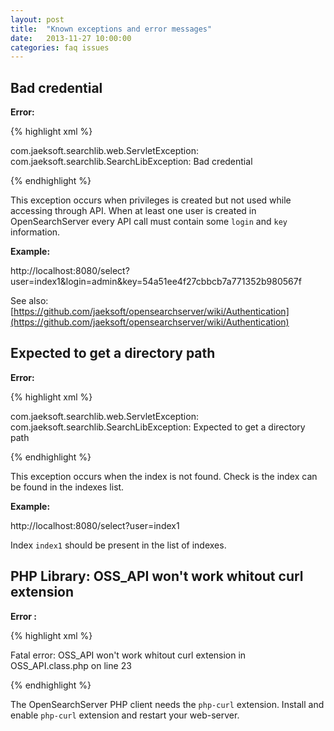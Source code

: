```yaml
---
layout: post
title:  "Known exceptions and error messages"
date:   2013-11-27 10:00:00
categories: faq issues
---
```


## Bad credential

**Error:**

{% highlight xml %}
  
<entry key="Exception">com.jaeksoft.searchlib.web.ServletException: com.jaeksoft.searchlib.SearchLibException: Bad credential</entry>
 
{% endhighlight %}

This exception occurs when privileges is created but not used while accessing through API.
When at least one user is created in OpenSearchServer every API call must contain some `login` and `key` information.

**Example:**

http://localhost:8080/select?user=index1&login=admin&key=54a51ee4f27cbbcb7a771352b980567f


See also: [https://github.com/jaeksoft/opensearchserver/wiki/Authentication](https://github.com/jaeksoft/opensearchserver/wiki/Authentication)

## Expected to get a directory path

**Error:**

{% highlight xml %}
 
<entry key="Exception">
com.jaeksoft.searchlib.web.ServletException: com.jaeksoft.searchlib.SearchLibException: Expected to get a directory path
</entry>
 
{% endhighlight %}

This exception occurs when the index is not found. Check is the index can be found in the indexes list.
 
**Example:**

http://localhost:8080/select?user=index1 

Index `index1` should be present in the list of indexes.
 
## PHP Library: OSS_API won't work whitout curl extension

**Error :**  

{% highlight xml %}
 
Fatal error: OSS_API won't work whitout curl extension in OSS_API.class.php on line 23
 
{% endhighlight %}

The OpenSearchServer PHP client needs the `php-curl` extension. Install and enable `php-curl` extension and restart your web-server.